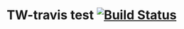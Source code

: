 # TW-travis test [![Build Status](https://travis-ci.org/gitego-brian/TW-travis.svg?branch=develop)](https://travis-ci.org/gitego-brian/TW-travis)
